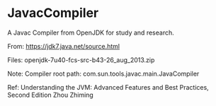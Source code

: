 # JavacCompiler
A Javac Compiler from OpenJDK for study and research.

From: https://jdk7.java.net/source.html

Files: openjdk-7u40-fcs-src-b43-26_aug_2013.zip

Note:
Compiler root path: com.sun.tools.javac.main.JavaCompiler

Ref: Understanding the JVM: Advanced Features and Best Practices, Second Edition
		Zhou Zhiming
		
